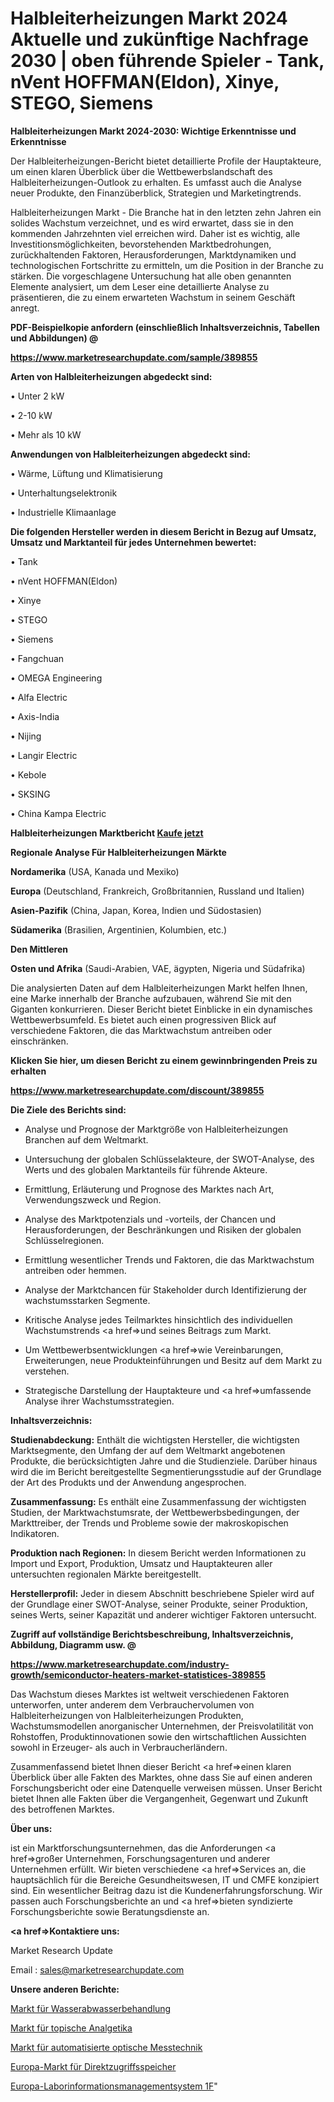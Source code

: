 # Halbleiterheizungen Markt 2024 Aktuelle und zukünftige Nachfrage 2030 | oben führende Spieler - Tank, nVent HOFFMAN(Eldon), Xinye, STEGO, Siemens

<strong>Halbleiterheizungen Markt 2024-2030: Wichtige Erkenntnisse und Erkenntnisse</strong>

Der Halbleiterheizungen-Bericht bietet detaillierte Profile der Hauptakteure, um einen klaren Überblick über die Wettbewerbslandschaft des Halbleiterheizungen-Outlook zu erhalten. Es umfasst auch die Analyse neuer Produkte, den Finanzüberblick, Strategien und Marketingtrends.

Halbleiterheizungen Markt - Die Branche hat in den letzten zehn Jahren ein solides Wachstum verzeichnet, und es wird erwartet, dass sie in den kommenden Jahrzehnten viel erreichen wird. Daher ist es wichtig, alle Investitionsmöglichkeiten, bevorstehenden Marktbedrohungen, zurückhaltenden Faktoren, Herausforderungen, Marktdynamiken und technologischen Fortschritte zu ermitteln, um die Position in der Branche zu stärken. Die vorgeschlagene Untersuchung hat alle oben genannten Elemente analysiert, um dem Leser eine detaillierte Analyse zu präsentieren, die zu einem erwarteten Wachstum in seinem Geschäft anregt.



<strong><b>PDF-Beispielkopie anfordern (einschließlich Inhaltsverzeichnis, Tabellen und Abbildungen) @ </b></strong>

<strong><a href=https://www.marketresearchupdate.com/sample/389855>

<strong>https://www.marketresearchupdate.com/sample/389855</u></a></strong></strong>



<strong>Arten von Halbleiterheizungen abgedeckt sind:</strong>

• Unter 2 kW

• 2-10 kW

• Mehr als 10 kW



<strong>Anwendungen von Halbleiterheizungen abgedeckt sind:</strong>

• Wärme, Lüftung und Klimatisierung

• Unterhaltungselektronik

• Industrielle Klimaanlage



<strong>Die folgenden Hersteller werden in diesem Bericht in Bezug auf Umsatz, Umsatz und Marktanteil für jedes Unternehmen bewertet:</strong>

• Tank

• nVent HOFFMAN(Eldon)

• Xinye

• STEGO

• Siemens

• Fangchuan

• OMEGA Engineering

• Alfa Electric

• Axis-India

• Nijing

• Langir Electric

• Kebole

• SKSING

• China Kampa Electric



<strong>Halbleiterheizungen Marktbericht <a href=https://www.marketresearchupdate.com/buynow/389855>Kaufe jetzt</a></strong>



<strong>Regionale Analyse Für Halbleiterheizungen Märkte</strong>



<strong>Nordamerika</strong> (USA, Kanada und Mexiko)



<strong>Europa</strong> (Deutschland, Frankreich, Großbritannien, Russland und Italien)



<strong>Asien-Pazifik</strong> (China, Japan, Korea, Indien und Südostasien)



<strong>Südamerika</strong> (Brasilien, Argentinien, Kolumbien, etc.)



<strong>Den Mittleren</strong> 

<strong>Osten und Afrika</strong> (Saudi-Arabien, VAE, ägypten, Nigeria und Südafrika)

Die analysierten Daten auf dem Halbleiterheizungen Markt helfen Ihnen, eine Marke innerhalb der Branche aufzubauen, während Sie mit den Giganten konkurrieren. Dieser Bericht bietet Einblicke in ein dynamisches Wettbewerbsumfeld. Es bietet auch einen progressiven Blick auf verschiedene Faktoren, die das Marktwachstum antreiben oder einschränken.



<strong>Klicken Sie hier, um diesen Bericht zu einem gewinnbringenden Preis zu erhalten
</strong>

<strong><a href=https://www.marketresearchupdate.com/discount/389855>https://www.marketresearchupdate.com/discount/389855</b></u></strong></a>



<strong>Die Ziele des Berichts sind:</strong>

- Analyse und Prognose der Marktgröße von Halbleiterheizungen Branchen auf dem Weltmarkt.

- Untersuchung der globalen Schlüsselakteure, der SWOT-Analyse, des Werts und des globalen Marktanteils für führende Akteure.

- Ermittlung, Erläuterung und Prognose des Marktes nach Art, Verwendungszweck und Region.

- Analyse des Marktpotenzials und -vorteils, der Chancen und Herausforderungen, der Beschränkungen und Risiken der globalen Schlüsselregionen.

- Ermittlung wesentlicher Trends und Faktoren, die das Marktwachstum antreiben oder hemmen.

- Analyse der Marktchancen für Stakeholder durch Identifizierung der wachstumsstarken Segmente.

- Kritische Analyse jedes Teilmarktes hinsichtlich des individuellen Wachstumstrends <a href=>und</a> seines Beitrags zum Markt.

- Um Wettbewerbsentwicklungen <a href=>wie</a> Vereinbarungen, Erweiterungen, neue Produkteinführungen und Besitz auf dem Markt zu verstehen.

- Strategische Darstellung der Hauptakteure und <a href=>umfas</a>sende Analyse ihrer Wachstumsstrategien.



<strong>Inhaltsverzeichnis:</strong>



<strong>Studienabdeckung:</strong> Enthält die wichtigsten Hersteller, die wichtigsten Marktsegmente, den Umfang der auf dem Weltmarkt angebotenen Produkte, die berücksichtigten Jahre und die Studienziele. Darüber hinaus wird die im Bericht bereitgestellte Segmentierungsstudie auf der Grundlage der Art des Produkts und der Anwendung angesprochen.



<strong>Zusammenfassung:</strong> Es enthält eine Zusammenfassung der wichtigsten Studien, der Marktwachstumsrate, der Wettbewerbsbedingungen, der Markttreiber, der Trends und Probleme sowie der makroskopischen Indikatoren.



<strong>Produktion nach Regionen:</strong> In diesem Bericht werden Informationen zu Import und Export, Produktion, Umsatz und Hauptakteuren aller untersuchten regionalen Märkte bereitgestellt.



<strong>Herstellerprofil:</strong> Jeder in diesem Abschnitt beschriebene Spieler wird auf der Grundlage einer SWOT-Analyse, seiner Produkte, seiner Produktion, seines Werts, seiner Kapazität und anderer wichtiger Faktoren untersucht.



<strong><b>Zugriff auf vollständige Berichtsbeschreibung, Inhaltsverzeichnis, Abbildung, Diagramm usw. @ </b></strong>

<strong><a href=https://www.marketresearchupdate.com/industry-growth/semiconductor-heaters-market-statistices-389855>https://www.marketresearchupdate.com/industry-growth/semiconductor-heaters-market-statistices-389855</a></strong>

Das Wachstum dieses Marktes ist weltweit verschiedenen Faktoren unterworfen, unter anderem dem Verbrauchervolumen von Halbleiterheizungen von Halbleiterheizungen Produkten, Wachstumsmodellen anorganischer Unternehmen, der Preisvolatilität von Rohstoffen, Produktinnovationen sowie den wirtschaftlichen Aussichten sowohl in Erzeuger- als auch in Verbraucherländern.

Zusammenfassend bietet Ihnen dieser Bericht <a href=>einen</a> klaren Überblick über alle Fakten des Marktes, ohne dass Sie auf einen anderen Forschungsbericht oder eine Datenquelle verweisen müssen. Unser Bericht bietet Ihnen alle Fakten über die Vergangenheit, Gegenwart und Zukunft des betroffenen Marktes.



<strong>Über uns:</strong>

 ist ein Marktforschungsunternehmen, das die Anforderungen <a href=>großer</a> Unternehmen, Forschungsagenturen und anderer Unternehmen erfüllt. Wir bieten verschiedene <a href=>Services</a> an, die hauptsächlich für die Bereiche Gesundheitswesen, IT und CMFE konzipiert sind. Ein wesentlicher Beitrag dazu ist die Kundenerfahrungsforschung. Wir passen auch Forschungsberichte an und <a href=>bieten</a> syndizierte Forschungsberichte sowie Beratungsdienste an.



<strong><a href=>Kontaktiere uns:</a></strong>

Market Research Update

Email : sales@marketresearchupdate.com



<strong>Unsere anderen Berichte:</strong>

<a href=https://www.linkedin.com/pulse/water-wastewater-treatment-market-opportunities-stay-ahead>Markt für Wasserabwasserbehandlung</a>

<a href=https://www.linkedin.com/pulse/topical-analgesic-market-outlooks-2023>Markt für topische Analgetika</a>

<a href=https://www.linkedin.com/pulse/automated-optical-metrology-market-size-trends>Markt für automatisierte optische Messtechnik</a>

<a href=https://www.linkedin.com/pulse/europe-random-access-memory-market-2023-2030>Europa-Markt für Direktzugriffsspeicher</a>

<a href=https://www.linkedin.com/pulse/europe-laboratory-information-management-system-1f>Europa-Laborinformationsmanagementsystem 1F</a>"
